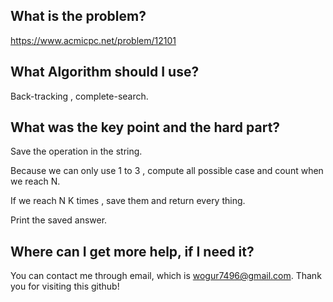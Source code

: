 ## What is the problem?

<https://www.acmicpc.net/problem/12101>

## What Algorithm should I use?

Back-tracking , complete-search.

## What was the key point and the hard part?

Save the operation in the string.

Because we can only use 1 to 3 , compute all possible case and count when we reach N.

If we reach N K times , save them and return every thing.

Print the saved answer.

## Where can I get more help, if I need it?

You can contact me through email, which is wogur7496@gmail.com.
Thank you for visiting this github!

